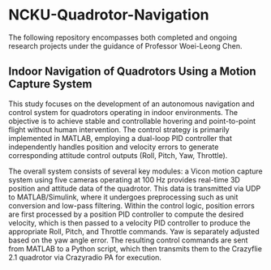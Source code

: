 # NCKU-Quadrotor-Navigation

The following repository encompasses both completed and ongoing research projects under the guidance of Professor Woei-Leong Chen.

## Indoor Navigation of Quadrotors Using a Motion Capture System

This study focuses on the development of an autonomous navigation and control system for quadrotors operating in indoor environments. The objective is to achieve stable and controllable hovering and point-to-point flight without human intervention. The control strategy is primarily implemented in MATLAB, employing a dual-loop PID controller that independently handles position and velocity errors to generate corresponding attitude control outputs (Roll, Pitch, Yaw, Throttle).

The overall system consists of several key modules: a Vicon motion capture system using five cameras operating at 100 Hz provides real-time 3D position and attitude data of the quadrotor. This data is transmitted via UDP to MATLAB/Simulink, where it undergoes preprocessing such as unit conversion and low-pass filtering. Within the control logic, position errors are first processed by a position PID controller to compute the desired velocity, which is then passed to a velocity PID controller to produce the appropriate Roll, Pitch, and Throttle commands. Yaw is separately adjusted based on the yaw angle error. The resulting control commands are sent from MATLAB to a Python script, which then transmits them to the Crazyflie 2.1 quadrotor via Crazyradio PA for execution.
